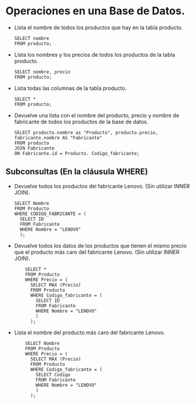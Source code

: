 # Operaciones en una Base de Datos.



* Lista el nombre de todos los productos que hay en la tabla producto.

      SELECT nombre
      FROM producto;

* Lista los nombres y los precios de todos los productos de la tabla producto.


      SELECT nombre, precio
      FROM producto;

* Lista todas las columnas de la tabla producto.

      SELECT *
      FROM producto; 
  
* Devuelve una lista con el nombre del producto, precio y nombre de fabricante de todos los productos de la base de datos.

  
      SELECT producto.nombre as "Producto", producto.precio, fabricante.nombre AS "Fabricante"
      FROM producto
      JOIN Fabricante
      ON Fabricante.id = Producto. Codigo_fabricante; 

 ## Subconsultas (En la cláusula WHERE)

* Devuelve todos los productos del fabricante Lenovo. (Sin utilizar INNER JOIN).

      SELECT Nombre
      FROM Producto
      WHERE CODIGO_FABRICANTE = (
        SELECT ID
        FROM Fabricante
        WHERE Nombre = "LENOVO"
        );
  
* Devuelve todos los datos de los productos que tienen el mismo precio que el producto más caro del fabricante Lenovo. (Sin utilizar INNER JOIN).
  
          SELECT *
          FROM Producto
          WHERE Precio = (
            SELECT MAX (Precio)
            FROM Producto
            WHERE Codigo_fabricante = (
              SELECT ID
              FROM Fabricante
              WHERE Nombre = "LENOVO"
              )
            );
      
* Lista el nombre del producto más caro del fabricante Lenovo.

          SELECT Nombre
          FROM Producto
          WHERE Precio = (
            SELECT MAX (Precio)
            FROM Producto
            WHERE Codigo_fabricante = (
              SELECT Codigo
              FROM Fabricante
              WHERE Nombre = "LENOVO"
              )
            );
  
